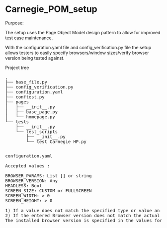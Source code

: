 # Carnegie_POM_setup


Purpose: 

The setup uses the Page Object Model design pattern to allow for improved test case maintenance.

With the configuration.yaml file and config_verification.py file the setup allows testers to easily specify browsers/window sizes/verify browser version being tested against.


Project tree 

<pre>
.
├── base_file.py
├── config_verification.py
├── configuration.yaml
├── conftest.py
├── pages
│   ├── __init__.py
│   ├── base_page.py
│   └── homepage.py
└── tests
    ├── __init__.py
    └── test_scripts
        ├── __init__.py
        └── test_Carnegie_HP.py
</pre>



<pre>

configuration.yaml

Accepted values :

BROWSER_PARAMS: List [] or string 
BROWSER_VERSION: Any
HEADLESS: Bool
SCREEN_SIZE: CUSTOM or FULLSCREEN
SCREEN_WIDTH: > 0 
SCREEN_HEIGHT: > 0 

1) If a value does not match the specified type or value an error will be thrown and the test will fail to run.
2) If the entered Browser version does not match the actual browser version for the browser installed the test will fail to run.
The installed browser version is specified in the values for the different browsers specified in the BROWSER_EXE_PATHS. 
</pre>

